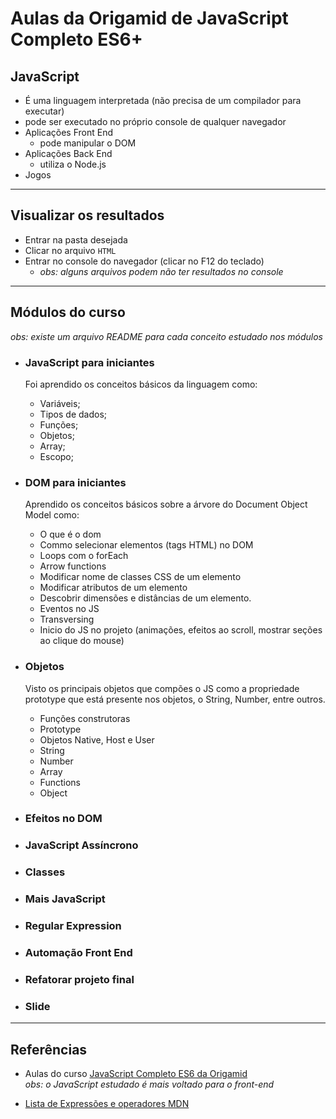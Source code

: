 # Aulas da Origamid de JavaScript Completo ES6+


## JavaScript
- É uma linguagem interpretada (não precisa de um compilador para executar)
- pode ser executado no próprio console de qualquer navegador
- Aplicações Front End 
  - pode manipular o DOM
- Aplicações Back End
  - utiliza o Node.js
- Jogos

---

## Visualizar os resultados
- Entrar na pasta desejada 
- Clicar no arquivo `HTML`
- Entrar no console do navegador (clicar no F12 do teclado) 
  - *obs: alguns arquivos podem não ter resultados no console*

---

## Módulos do curso

*obs: existe um arquivo README para cada conceito estudado nos módulos* <br />

- ### JavaScript para iniciantes
  Foi aprendido os conceitos básicos da linguagem como: 
  - Variáveis;
  - Tipos de dados;
  - Funções;
  - Objetos;
  - Array;
  - Escopo;

- ### DOM para iniciantes
  Aprendido os conceitos básicos sobre a árvore do Document Object Model como:
  - O que é o dom
  - Commo selecionar elementos (tags HTML) no DOM
  - Loops com o forEach
  - Arrow functions
  - Modificar nome de classes CSS de um elemento
  - Modificar atributos de um elemento
  - Descobrir dimensões e distâncias de um elemento.
  - Eventos no JS
  - Transversing
  - Inicio do JS no projeto (animações, efeitos ao scroll, mostrar seções ao clique do mouse)

- ### Objetos
  Visto os principais objetos que compões o JS como a propriedade prototype que está presente nos objetos, o String, Number, entre outros.
  - Funções construtoras
  - Prototype
  - Objetos Native, Host e User
  - String
  - Number
  - Array
  - Functions
  - Object

- ### Efeitos no DOM

- ### JavaScript Assíncrono

- ### Classes

- ### Mais JavaScript

- ### Regular Expression

- ### Automação Front End

- ### Refatorar projeto final

- ### Slide

---

## Referências 

- Aulas do curso [JavaScript Completo ES6 da Origamid](https://www.origamid.com/curso/javascript-completo-es6/) <br />
_obs: o JavaScript estudado é mais voltado para o front-end_ 

- [Lista de Expressões e operadores MDN](https://developer.mozilla.org/en-US/docs/Web/JavaScript/Reference/Operators)